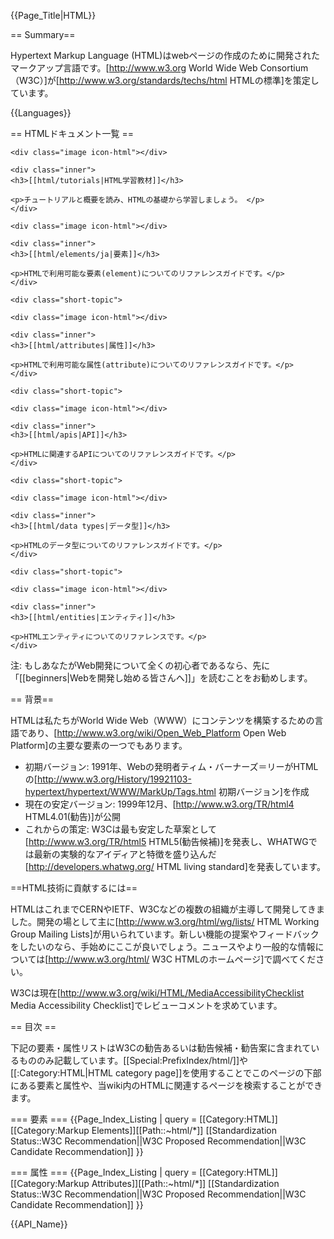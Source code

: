 {{Page_Title|HTML}}

== Summary==

Hypertext Markup Language (HTML)はwebページの作成のために開発されたマークアップ言語です。[http://www.w3.org World Wide Web Consortium（W3C）]が[http://www.w3.org/standards/techs/html HTMLの標準]を策定しています。

{{Languages}}

== HTMLドキュメント一覧 ==

<div class="topic-container">

  <div class="short-topic">
  
    <div class="image icon-html"></div>
    
    <div class="inner">
    <h3>[[html/tutorials|HTML学習教材]]</h3>
    
    <p>チュートリアルと概要を読み、HTMLの基礎から学習しましょう。 </p>
    </div>
  
  </div>
  
  <div class="short-topic">
  
    <div class="image icon-html"></div>
    
    <div class="inner">
    <h3>[[html/elements/ja|要素]]</h3>
    
    <p>HTMLで利用可能な要素(element)についてのリファレンスガイドです。</p>
    </div>
  
  </div>
 
    <div class="short-topic">
  
    <div class="image icon-html"></div>
    
    <div class="inner">
    <h3>[[html/attributes|属性]]</h3>
    
    <p>HTMLで利用可能な属性(attribute)についてのリファレンスガイドです。</p>
    </div>
  
  </div>

  
    <div class="short-topic">
  
    <div class="image icon-html"></div>
    
    <div class="inner">
    <h3>[[html/apis|API]]</h3>
    
    <p>HTMLに関連するAPIについてのリファレンスガイドです。</p>
    </div>
  
  </div>

  
    <div class="short-topic">
  
    <div class="image icon-html"></div>
    
    <div class="inner">
    <h3>[[html/data types|データ型]]</h3>
    
    <p>HTMLのデータ型についてのリファレンスガイドです。</p>
    </div>
  
  </div>

  
    <div class="short-topic">
  
    <div class="image icon-html"></div>
    
    <div class="inner">
    <h3>[[html/entities|エンティティ]]</h3>
    
    <p>HTMLエンティティについてのリファレンスです。</p>
    </div>
  
  </div>

</div>
<div class="clearfixboth"></div>



注: もしあなたがWeb開発について全くの初心者であるなら、先に「[[beginners|Webを開発し始める皆さんへ]]」を読むことをお勧めします。

== 背景==

HTMLは私たちがWorld Wide Web（WWW）にコンテンツを構築するための言語であり、[http://www.w3.org/wiki/Open_Web_Platform Open Web Platform]の主要な要素の一つでもあります。

* 初期バージョン: 1991年、Webの発明者ティム・バーナーズ＝リーがHTMLの[http://www.w3.org/History/19921103-hypertext/hypertext/WWW/MarkUp/Tags.html 初期バージョン]を作成
* 現在の安定バージョン: 1999年12月、[http://www.w3.org/TR/html4 HTML4.01(勧告)]が公開
* これからの策定: W3Cは最も安定した草案として[http://www.w3.org/TR/html5 HTML5(勧告候補)]を発表し、WHATWGでは最新の実験的なアイディアと特徴を盛り込んだ[http://developers.whatwg.org/ HTML living standard]を発表しています。

==HTML技術に貢献するには==

HTMLはこれまでCERNやIETF、W3Cなどの複数の組織が主導して開発してきました。開発の場として主に[http://www.w3.org/html/wg/lists/ HTML Working Group Mailing Lists]が用いられています。新しい機能の提案やフィードバックをしたいのなら、手始めにここが良いでしょう。ニュースやより一般的な情報については[http://www.w3.org/html/ W3C HTMLのホームページ]で調べてください。

W3Cは現在[http://www.w3.org/wiki/HTML/MediaAccessibilityChecklist Media Accessibility Checklist]でレビューコメントを求めています。

== 目次 ==

下記の要素・属性リストはW3Cの勧告あるいは勧告候補・勧告案に含まれているもののみ記載しています。[[Special:PrefixIndex/html/]]や[[:Category:HTML|HTML category page]]を使用することでこのページの下部にある要素と属性や、当wiki内のHTMLに関連するページを検索することができます。  

=== 要素 ===
{{Page_Index_Listing
| query = [[Category:HTML]][[Category:Markup Elements]][[Path::~html/*]]
[[Standardization Status::W3C Recommendation||W3C Proposed Recommendation||W3C Candidate Recommendation]]
}}

=== 属性 ===
{{Page_Index_Listing
| query = [[Category:HTML]][[Category:Markup Attributes]][[Path::~html/*]]
[[Standardization Status::W3C Recommendation||W3C Proposed Recommendation||W3C Candidate Recommendation]]
}}

{{API_Name}}